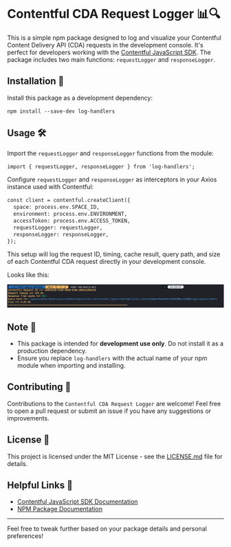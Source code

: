# Contentful CDA Request Logger 📊🔍

This is a simple npm package designed to log and visualize your Contentful Content Delivery API (CDA) requests in the development console. It's perfect for developers working with the [Contentful JavaScript SDK](https://www.contentful.com/developers/docs/javascript/). The package includes two main functions: `requestLogger` and `responseLogger`.

## Installation 💾

Install this package as a development dependency:

```console
npm install --save-dev log-handlers
```

## Usage 🛠

Import the `requestLogger` and `responseLogger` functions from the module:

```console
import { requestLogger, responseLogger } from 'log-handlers';
```

Configure `requestLogger` and `responseLogger` as interceptors in your Axios instance used with Contentful:

```console
const client = contentful.createClient({
  space: process.env.SPACE_ID,
  environment: process.env.ENVIRONMENT,
  accessToken: process.env.ACCESS_TOKEN,
  requestLogger: requestLogger,
  responseLogger: responseLogger,
});
```

This setup will log the request ID, timing, cache result, query path, and size of each Contentful CDA request directly in your development console.

Looks like this:

![screenshot](screenshot.png)

## Note 📝

- This package is intended for **development use only**. Do not install it as a production dependency.
- Ensure you replace `log-handlers` with the actual name of your npm module when importing and installing.

## Contributing 🤝

Contributions to the `Contentful CDA Request Logger` are welcome! Feel free to open a pull request or submit an issue if you have any suggestions or improvements.

## License 📄

This project is licensed under the MIT License - see the [LICENSE.md](LICENSE.md) file for details.

## Helpful Links 🔗

- [Contentful JavaScript SDK Documentation](https://www.contentful.com/developers/docs/javascript/)
- [NPM Package Documentation](https://docs.npmjs.com/)

---

Feel free to tweak further based on your package details and personal preferences!
